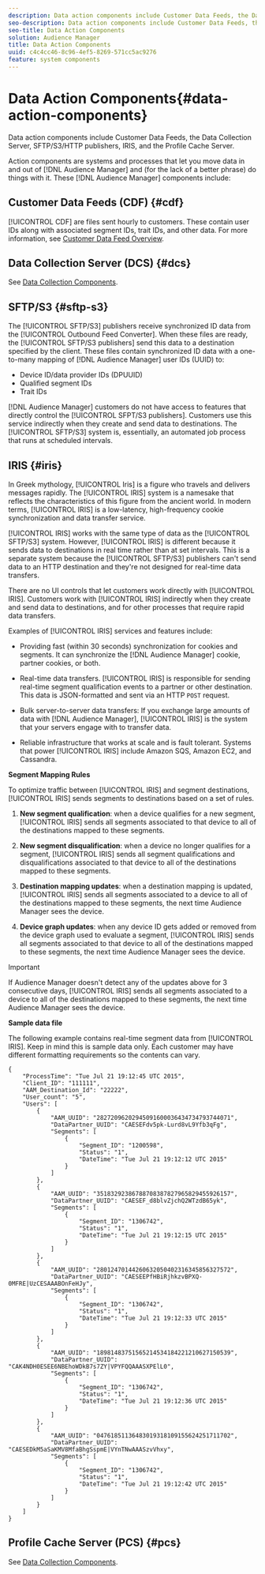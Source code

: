 ```yaml
---
description: Data action components include Customer Data Feeds, the Data Collection Server, SFTP/S3/HTTP publishers, IRIS, and the Profile Cache Server.
seo-description: Data action components include Customer Data Feeds, the Data Collection Server, SFTP/S3/HTTP publishers, IRIS, and the Profile Cache Server.
seo-title: Data Action Components
solution: Audience Manager
title: Data Action Components
uuid: c4c4cc46-8c96-4ef5-8269-571cc5ac9276
feature: system components
---
```


# Data Action Components{#data-action-components}

Data action components include Customer Data Feeds, the Data Collection Server, SFTP/S3/HTTP publishers, IRIS, and the Profile Cache Server.

<!-- 

c_compact.xml

 -->

Action components are systems and processes that let you move data in and out of [!DNL Audience Manager] and (for the lack of a better phrase) do things with it. These [!DNL Audience Manager] components include:

## Customer Data Feeds (CDF) {#cdf}

[!UICONTROL CDF] are files sent hourly to customers. These contain user IDs along with associated segment IDs, trait IDs, and other data. For more information, see [Customer Data Feed Overview](../../features/cdf-files.md).

## Data Collection Server (DCS) {#dcs}

See [Data Collection Components](../../reference/system-components/components-data-collection.md).

## SFTP/S3 {#sftp-s3}

The [!UICONTROL SFTP/S3] publishers receive synchronized ID data from the [!UICONTROL Outbound Feed Converter]. When these files are ready, the [!UICONTROL SFTP/S3 publishers] send this data to a destination specified by the client. These files contain synchronized ID data with a one-to-many mapping of [!DNL Audience Manager] user IDs (UUID) to:

* Device ID/data provider IDs (DPUUID) 
* Qualified segment IDs 
* Trait IDs

[!DNL Audience Manager] customers do not have access to features that directly control the [!UICONTROL SFPT/S3 publishers]. Customers use this service indirectly when they create and send data to destinations. The [!UICONTROL SFTP/S3] system is, essentially, an automated job process that runs at scheduled intervals.

## IRIS {#iris}

In Greek mythology, [!UICONTROL Iris] is a figure who travels and delivers messages rapidly. The [!UICONTROL IRIS] system is a namesake that reflects the characteristics of this figure from the ancient world. In modern terms, [!UICONTROL IRIS] is a low-latency, high-frequency cookie synchronization and data transfer service.

[!UICONTROL IRIS] works with the same type of data as the [!UICONTROL SFTP/S3] system. However, [!UICONTROL IRIS] is different because it sends data to destinations in real time rather than at set intervals. This is a separate system because the [!UICONTROL SFTP/S3] publishers can't send data to an HTTP destination and they're not designed for real-time data transfers.

There are no UI controls that let customers work directly with [!UICONTROL IRIS]. Customers work with [!UICONTROL IRIS] indirectly when they create and send data to destinations, and for other processes that require rapid data transfers.

Examples of [!UICONTROL IRIS] services and features include:

* Providing fast (within 30 seconds) synchronization for cookies and segments. It can synchronize the [!DNL Audience Manager] cookie, partner cookies, or both. 
* Real-time data transfers. [!UICONTROL IRIS] is responsible for sending real-time segment qualification events to a partner or other destination. This data is JSON-formatted and sent via an HTTP `POST` request. 

* Bulk server-to-server data transfers: If you exchange large amounts of data with [!DNL Audience Manager], [!UICONTROL IRIS] is the system that your servers engage with to transfer data. 

* Reliable infrastructure that works at scale and is fault tolerant. Systems that power [!UICONTROL IRIS] include Amazon SQS, Amazon EC2, and Cassandra.

**Segment Mapping Rules**

To optimize traffic between [!UICONTROL IRIS] and segment destinations, [!UICONTROL IRIS] sends segments to destinations based on a set of rules.

1. **New segment qualification**: when a device qualifies for a new segment, [!UICONTROL IRIS] sends all segments associated to that device to all of the destinations mapped to these segments. 

1. **New segment disqualification**: when a device no longer qualifies for a segment, [!UICONTROL IRIS] sends all segment qualifications and disqualifications associated to that device to all of the destinations mapped to these segments. 

1. **Destination mapping updates**: when a destination mapping is updated, [!UICONTROL IRIS] sends all segments associated to a device to all of the destinations mapped to these segments, the next time Audience Manager sees the device. 

1. **Device graph updates**: when any device ID gets added or removed from the device graph used to evaluate a segment, [!UICONTROL IRIS] sends all segments associated to that device to all of the destinations mapped to these segments, the next time Audience Manager sees the device.

>[!IMPORTANT]
>
>If Audience Manager doesn't detect any of the updates above for 3 consecutive days, [!UICONTROL IRIS] sends all segments associated to a device to all of the destinations mapped to these segments, the next time Audience Manager sees the device.

**Sample data file**

The following example contains real-time segment data from [!UICONTROL IRIS]. Keep in mind this is sample data only. Each customer may have different formatting requirements so the contents can vary.

```
{
    "ProcessTime": "Tue Jul 21 19:12:45 UTC 2015",
    "Client_ID": "111111",
    "AAM_Destination_Id": "22222",
    "User_count": "5",
    "Users": [
        {
            "AAM_UUID": "28272096202945091600036434734793744071",
            "DataPartner_UUID": "CAESEFdv5pk-Lurd8vL9Yfb3qFg",
            "Segments": [
                {
                    "Segment_ID": "1200598",
                    "Status": "1",
                    "DateTime": "Tue Jul 21 19:12:12 UTC 2015"
                }
            ]
        },
        {
            "AAM_UUID": "35183292386788708387827965829455926157",
            "DataPartner_UUID": "CAESEF_d8blvZjchQ2WTzdB65yk",
            "Segments": [
                {
                    "Segment_ID": "1306742",
                    "Status": "1",
                    "DateTime": "Tue Jul 21 19:12:15 UTC 2015"
                }
            ]
        },
        {
            "AAM_UUID": "28012470144260632050402316345856327572",
            "DataPartner_UUID": "CAESEEPfHBiRjhkzvBPXQ-0MFRE|UzCESAAABOnFeHJy",
            "Segments": [
                {
                    "Segment_ID": "1306742",
                    "Status": "1",
                    "DateTime": "Tue Jul 21 19:12:33 UTC 2015"
                }
            ]
        },
        {
            "AAM_UUID": "18981483751565214534184221210627150539",
            "DataPartner_UUID": "CAK4NDH0ESEE6NBEhoWDkB7s7ZY|VPYFQQAAASXPElL0",
            "Segments": [
                {
                    "Segment_ID": "1306742",
                    "Status": "1",
                    "DateTime": "Tue Jul 21 19:12:36 UTC 2015"
                }
            ]
        },
        {
            "AAM_UUID": "04761851136483019318109155624251711702",
            "DataPartner_UUID": "CAESEDkM5aSaKMV8MfaBhgSspmE|VYnTNwAAASzvVhxy",
            "Segments": [
                {
                    "Segment_ID": "1306742",
                    "Status": "1",
                    "DateTime": "Tue Jul 21 19:12:42 UTC 2015"
                }
            ]
        }
    ]
}
```

## Profile Cache Server (PCS) {#pcs}

See [Data Collection Components](../../reference/system-components/components-data-collection.md). 
